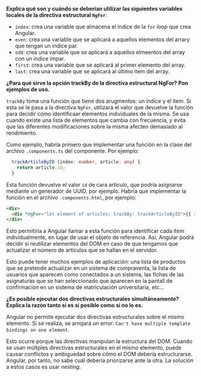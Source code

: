 
__Explica qué son y cuándo se deberían utilizar las siguientes variables locales de la directiva estructural `NgFor`__:

* `index`: crea una variable que almacena el índice de la `for` _loop_ que crea Angular. 
* `even`: crea una variable que se aplicará a aquellos elementos del arrary que tengan un índice par.
* `odd`: crea una variable que se aplicará a aquellos elmeentos del array con un índice impar.
* `first`: crea una variable que se aplicará al primer elemento del array.
* `last`: crea una variable que se aplicará al último ítem del array.

__¿Para qué sirve la opción trackBy de la directiva estructural NgFor? Pon ejemplos de uso.__

`trackBy` toma una función que tiene dos arugmentos: un índice y el ítem. Si esta se le pasa a la directiva `NgFor`, utilizará el valor que devuelve la función para decidir cómo identificaar elementos individuales de la misma. Se usa cuando existe una lista de elementos que cambia con frecuencia, y evita que las diferentes modificaciones sobre la misma afecten demasiado al rendimiento.

Como ejemplo, habría primero que implementar una función en la clase del archivo `.components.ts` del componente. Por ejemplo:

```ts
  trackArticleByID (index: number, article: any) {
    return article.id;
  }
```

Esta función devuelve el valor `id` de cara artículo, que podría asignarse mediante un generador de UUID, por ejemplo. Habría que implementar la función en el archivo `.components.html`, por ejemplo:

```html
<div>
  <div *ngFor="let element of articles; trackBy: trackArticleByID">{{ item }}</div>
</div>
```

Esto permitiría a Angular llamar a esta función para identificar cada ítem individualmente, en lugar de usar el objeto de referencia. Así, Angular podrá decidir si reutilizar elementos del DOM en caso de que tengamos que actualizar el número de artículos que se hallan en el servidor.

Esto puede tener muchos ejemplos de aplicación: una lista de productos que se pretende actualizar en un sistema de compraventa, la lista de usuarios que aparecen como conectados a un sistema, las fichas de las asignaturas que se han seleccionado que aparecen en la pantall de confirmación en un sistema de matriculación universitaria, etc...

__¿Es posible ejecutar dos directivas estructurales simultáneamente? Explica la razón tanto si es si posible como si no lo es.__

Angular no permite ejecutar dos directivas estructurales sobre el mismo elemento. Si se realiza, se arrojará un error: `Can't have multiple template bindings on one element`. 

Esto ocurre porque las directivas manipulan la estructura del DOM. Cuando se usan múltples directivas estructurales en el mismo elemento, puede causar conflictos y ambiguedad sobre cómo el DOM debería estructurarse. Angular, por tanto, no sabe cuál debería priorizarse ante la otra. La solución a estos casos es usar _nesting_.